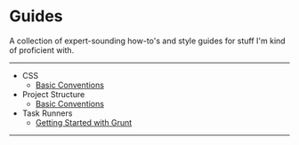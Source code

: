 # Guides

A collection of expert-sounding how-to's and style guides for stuff I'm kind of proficient with.

* * *

* CSS
    * [Basic Conventions](css/basic-conventions.md)
* Project Structure
    * [Basic Conventions](project-structure/basic-conventions.md)
* Task Runners
    * [Getting Started with Grunt](task-runners/getting-started_grunt.md)

* * *